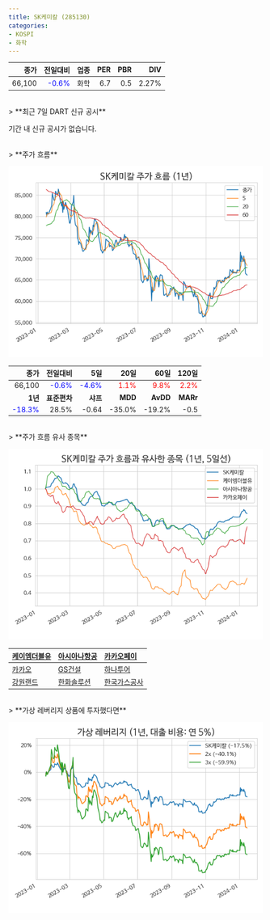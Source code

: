 ```yaml
---
title: SK케미칼 (285130)
categories:
- KOSPI
- 화학
---
```


|**종가**|**전일대비**|**업종**|**PER**|**PBR**|**DIV**|
|-------:|-----------:|-------:|------:|------:|------:|
|66,100|<span style="color: blue">-0.6%</span>|화학|6.7|0.5|2.27%|

<!-- more -->

<br>
> **최근 7일 DART 신규 공시<a id="dart"></a>**

기간 내 신규 공시가 없습니다.

<br>
> **주가 흐름<a id="price"></a>**

![285130](/assets/images/stock/285130.png)

|**종가**|**전일대비**|**5일**|**20일**|**60일**|**120일**|
|-------:|-----------:|------:|-------:|-------:|--------:|
| 66,100 | <span style="color: blue">-0.6%</span> | <span style="color: blue">-4.6%</span> | <span style="color: red">1.1%</span> | <span style="color: red">9.8%</span> | <span style="color: red">2.2%</span> |
|**1년**|**표준편차**|**샤프**|**MDD**|**AvDD**|**MARr**|
| <span style="color: blue">-18.3%</span> | 28.5% | -0.64 | -35.0% | -19.2% | -0.5 |

<br>
> **주가 흐름 유사 종목<a id="corr"></a>**

![285130](/assets/images/stock/285130_corr.png)

| [케이엠더블유](/032500/) | [아시아나항공](/020560/) | [카카오페이](/377300/) |
|:---------------------------------------|:---------------------------------------|:---------------------------------------|
| [카카오](/035720/) | [GS건설](/006360/) | [하나투어](/039130/) |
| [강원랜드](/035250/) | [한화솔루션](/009830/) | [한국가스공사](/036460/) |

<br>
> **가상 레버리지 상품에 투자했다면<a id="2x"></a>**

![285130](/assets/images/stock/285130_2x.png)

[^corr]: 상관계수를 이용하여 분석하였습니다.